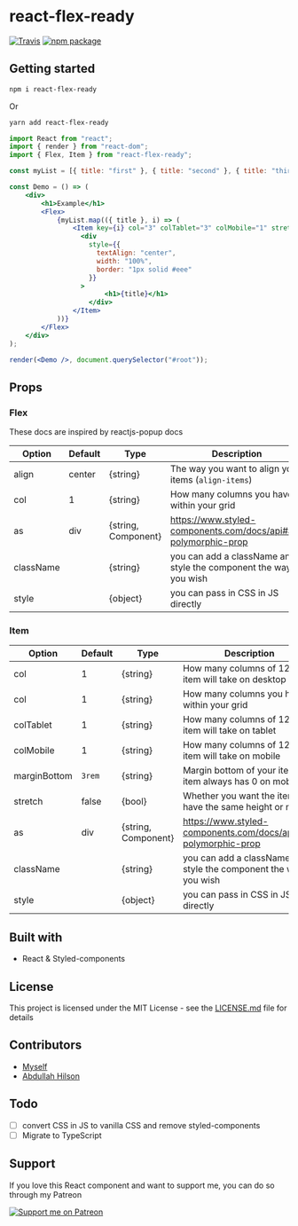 # react-flex-ready

[![Travis][build-badge]][build]
[![npm package][npm-badge]][npm]

[build-badge]: https://img.shields.io/travis/smakosh/react-flex-ready/master.png?style=flat-square
[build]: https://travis-ci.org/smakosh/react-flex-ready

[npm-badge]: https://img.shields.io/npm/v/npm-package.png?style=flat-square
[npm]: https://www.npmjs.org/package/react-flex-ready

## Getting started

```bash
npm i react-flex-ready
```

Or

```bash
yarn add react-flex-ready
```

```jsx
import React from "react";
import { render } from "react-dom";
import { Flex, Item } from "react-flex-ready";

const myList = [{ title: "first" }, { title: "second" }, { title: "third" }];

const Demo = () => (
    <div>
        <h1>Example</h1>
        <Flex>
            {myList.map(({ title }, i) => (
                <Item key={i} col="3" colTablet="3" colMobile="1" stretch>
                  <div
                    style={{
                      textAlign: "center",
                      width: "100%",
                      border: "1px solid #eee"
                    }}
                  >
                        <h1>{title}</h1>
                    </div>
                </Item>
            ))}
        </Flex>
    </div>
);

render(<Demo />, document.querySelector("#root"));
```

## Props

### Flex

These docs are inspired by reactjs-popup docs

| Option               | Default           | Type           | Description                                                                                                                                                                                                                                                           |
| -------------------- | ----------------- | -------------- | --------------------------------------------------------------------------------------------------------------------------------------------------------------------------------------------------------------------------------------------------------------------- |
| align              | center                  | {string}    | The way you want to align your items (`align-items`)
| col                 | 1                  | {string}         | How many columns you have within your grid
| as                 | div                  | {string, Component}         | https://www.styled-components.com/docs/api#as-polymorphic-prop
| className                 |                   | {string}         | you can add a className and style the component the way you wish
| style                 |                   | {object}         | you can pass in CSS in JS directly

### Item

| Option               | Default           | Type           | Description                                                                                                                                                                                                                                                           |
| -------------------- | ----------------- | -------------- | --------------------------------------------------------------------------------------------------------------------------------------------------------------------------------------------------------------------------------------------------------------------- |
| col              | 1                  | {string}    | How many columns of 12 your item will take on desktop                                                                                                                                                                                                            |
| col                 | 1                  | {string}         | How many columns you have within your grid
| colTablet              | 1                  | {string}    | How many columns of 12 your item will take on tablet
| colMobile                 | 1                  | {string}         | How many columns of 12 your item will take on mobile
| marginBottom              | `3rem`                  | {string}    | Margin bottom of your item, last item always has 0 on mobile
| stretch                 | false                  | {bool}         | Whether you want the items to have the same height or not
| as                 | div                  | {string, Component}         | https://www.styled-components.com/docs/api#as-polymorphic-prop
| className                 |                   | {string}         | you can add a className and style the component the way you wish
| style                 |                   | {object}         | you can pass in CSS in JS directly

## Built with

- React & Styled-components

## License

This project is licensed under the MIT License - see the [LICENSE.md](LICENSE.md) file for details

## Contributors

- [Myself](https://smakosh.com)
- [Abdullah Hilson](https://github.com/abumalick)

## Todo

- [ ] convert CSS in JS to vanilla CSS and remove styled-components
- [ ] Migrate to TypeScript

## Support

If you love this React component and want to support me, you can do so through my Patreon

[![Support me on Patreon](https://c5.patreon.com/external/logo/become_a_patron_button.png)](https://www.patreon.com/smakosh)
